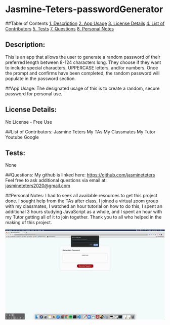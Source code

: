 # Jasmine-Teters-passwordGenerator

##Table of Contents
[1. Description](#Description)
[2. App Usage](#App-Usage)
[3. License Details](#License-Details)
[4. List of Contributors](#List-of-Contributors)
[5. Tests](#Tests)
[7. Questions](#Questions)
[8. Personal Notes](#Personal-Notes)

## Description:

This is an app that allows the user to generate a random password of their preferred length between 8-124 characters long. They choose if they want to include special characters, UPPERCASE letters, and/or numbers. Once the prompt and confirms have been completed, the random password will populate in the password section.

##App Usage:
The designated usage of this is to create a random, secure password for personal use.

## License Details:

No License - Free Use

##List of Contributors:
Jasmine Teters
My TAs
My Classmates
My Tutor
Youtube
Google

## Tests:

None

##Questions:
My github is linked here: https://github.com/jasmineteters
Feel free to ask additional questions via email at:
jasmineteters2020@gmail.com

##Personal Notes:
I had to seek all available resources to get this project done. I sought help from the TAs after class, I joined a virtual zoom group with my classmates, I watched an hour tutorial on how to do this, I spent an additional 3 hours studying JavaScript as a whole, and I spent an hour with my Tutor getting all of it to join together. Thank you to all who helped in the making of this project.

![](/assets/passwordGenerator.gif)
